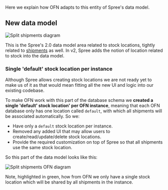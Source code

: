 Here we explain how OFN adapts to this entity of Spree's data model.

## New data model

![Split shipments diagram](https://github.com/openfoodfoundation/openfoodnetwork/wiki/split_shipments_diagram.jpg)

This is the Spree's 2.0 data model area related to stock locations, tightly related to [shipments](https://github.com/openfoodfoundation/openfoodnetwork/wiki/Tech-Doc:-OFN-Data-Model---Single-shipment-per-Order) as well. In v2, Spree adds the notion of location related to stock into the data model.

### Single 'default' stock location per instance

Although Spree allows creating stock locations we are not ready yet to make us of it as that would mean fitting all the new UI and logic into our existing codebase.

To make OFN work with this part of the database schema we **created a single 'default' stock location' per OFN instance**, meaning that each OFN database only has one location called `default`, with which all shipments will be associated automatically. So we:

* Have only a `default` stock location per instance.
* Removed any added UI that may allow users to create/read/update/delete stock locations.
* Provide the required customization on top of Spree so that all shipments use the same stock location.

So this part of the data model looks like this:

![Split shipments OFN diagram](https://github.com/openfoodfoundation/openfoodnetwork/wiki/split_shipments_ofn_diagram.jpg)

Note, highlighted in green, how from OFN we only have a single stock location which will be shared by all shipments in the instance.
